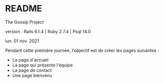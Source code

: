 # README

The Gossip Project

version : Rails 6.1.4 | Ruby 2.7.4 | Psql 14.0

lun. 01 nov. 2021 

Pendant cette première journée, l'objectif est de créer les pages suivantes :

   * La page d'accueil
   * La page qui présente l'équipe
   * La page de contact
   * Une page bienvenu 
